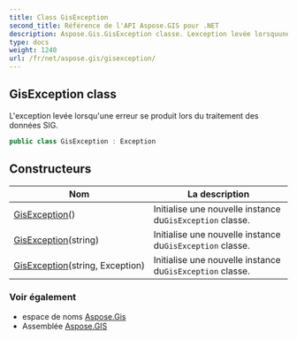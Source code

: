 ```yaml
---
title: Class GisException
second_title: Référence de l'API Aspose.GIS pour .NET
description: Aspose.Gis.GisException classe. Lexception levée lorsquune erreur se produit lors du traitement des données SIG.
type: docs
weight: 1240
url: /fr/net/aspose.gis/gisexception/
---
```

## GisException class

L'exception levée lorsqu'une erreur se produit lors du traitement des données SIG.

```csharp
public class GisException : Exception
```

## Constructeurs

| Nom | La description |
| --- | --- |
| [GisException](gisexception/#constructor)() | Initialise une nouvelle instance du`GisException` classe. |
| [GisException](gisexception/#constructor_1)(string) | Initialise une nouvelle instance du`GisException` classe. |
| [GisException](gisexception/#constructor_2)(string, Exception) | Initialise une nouvelle instance du`GisException` classe. |

### Voir également

* espace de noms [Aspose.Gis](../../aspose.gis/)
* Assemblée [Aspose.GIS](../../)


